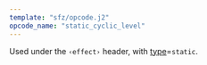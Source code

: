 ```yaml
---
template: "sfz/opcode.j2"
opcode_name: "static_cyclic_level"
---
```

Used under the `‹effect›` header, with [type]=`static`.


[type]: type.md#static

